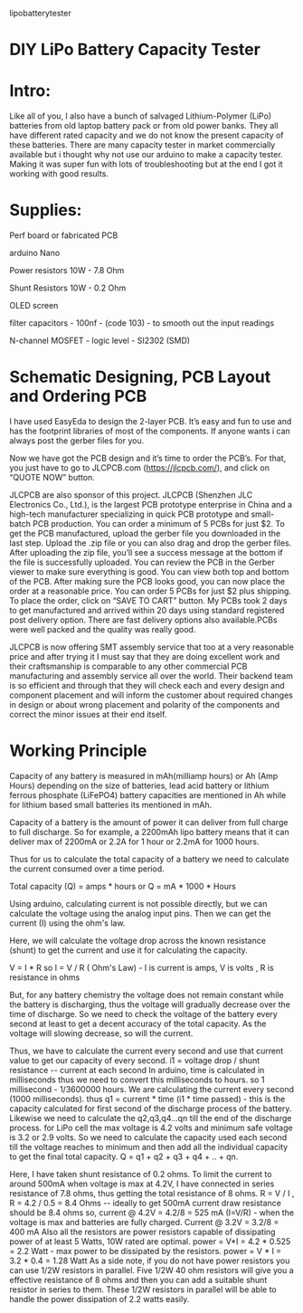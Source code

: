 lipobatterytester
# DIY LiPo Battery Capacity Tester

# Intro:

Like all of you, I also have a bunch of salvaged Lithium-Polymer (LiPo) batteries from old laptop battery pack or from old power banks. They all have different rated capacity and we do not know the present capacity of these batteries. There are many capacity tester in market commercially available but i thought why not use our arduino to make a capacity tester. Making it was super fun with lots of troubleshooting but at the end I got it working with good results.

# Supplies:
Perf board or fabricated PCB

arduino Nano

Power resistors 10W - 7.8 Ohm

Shunt Resistors 10W - 0.2 Ohm

OLED screen

filter capacitors - 100nf - (code 103) - to smooth out the input readings

N-channel MOSFET - logic level - SI2302 (SMD)


# Schematic Designing, PCB Layout and Ordering PCB

I have used EasyEda to design the 2-layer PCB.
It’s easy and fun to use and has the footprint libraries of most of the components. If anyone wants i can always post the gerber files for you.

Now we have got the PCB design and it’s time to order the PCB’s. For that, you just have to go to JLCPCB.com (https://jlcpcb.com/), and click on “QUOTE NOW” button.

JLCPCB are also sponsor of this project. JLCPCB (Shenzhen JLC Electronics Co., Ltd.), is the largest PCB prototype enterprise in China and a high-tech manufacturer specializing in quick PCB prototype and small-batch PCB production. You can order a minimum of 5 PCBs for just $2. To get the PCB manufactured, upload the gerber file you downloaded in the last step. Upload the .zip file or you can also drag and drop the gerber files. After uploading the zip file, you’ll see a success message at the bottom if the file is successfully uploaded. You can review the PCB in the Gerber viewer to make sure everything is good. You can view both top and bottom of the PCB. After making sure the PCB looks good, you can now place the order at a reasonable price. You can order 5 PCBs for just $2 plus shipping. To place the order, click on “SAVE TO CART” button. My PCBs took 2 days to get manufactured and arrived within 20 days using standard registered post delivery option. There are fast delivery options also available.PCBs were well packed and the quality was really good.

JLCPCB is now offering SMT assembly service that too at a very reasonable price and after trying it I must say that they are doing excellent work and their craftsmanship is comparable to any other commercial PCB manufacturing and assembly service all over the world. Their backend team is so efficient and through that they will check each and every design and component placement and will inform the customer about required changes in design or about wrong placement and polarity of the components and correct the minor issues at their end itself.

# Working Principle

Capacity of any battery is measured in mAh(milliamp hours) or Ah (Amp Hours) depending on the size of batteries, lead acid battery or lithium ferrous phosphate (LiFePO4) battery capacities are mentioned in Ah while for lithium based small batteries its mentioned in mAh.

Capacity of a battery is the amount of power it can deliver from full charge to full discharge. So for example, a 2200mAh lipo battery means that it can deliver max of 2200mA or 2.2A for 1 hour or 2.2mA for 1000 hours.

Thus for us to calculate the total capacity of a battery we need to calculate the current consumed over a time period.

Total capacity (Q) = amps * hours or Q = mA * 1000 * Hours

Using arduino, calculating current is not possible directly, but we can calculate the voltage using the analog input pins. Then we can get the current (I) using the ohm's law.

Here, we will calculate the voltage drop across the known resistance (shunt) to get the current and use it for calculating the capacity.

V = I * R so I = V / R ( Ohm's Law) - I is current is amps, V is volts , R is resistance in ohms

But, for any battery chemistry the voltage does not remain constant while the battery is discharging, thus the voltage will gradually decrease over the time of discharge. So we need to check the voltage of the battery every second at least to get a decent accuracy of the total capacity. As the voltage will slowing decrease, so will the current.

Thus, we have to calculate the current every second and use that current value to get our capacity of every second.
i1 = voltage drop / shunt resistance -- current at each second
In arduino, time is calculated in milliseconds thus we need to convert this milliseconds to hours.
so 1 millisecond - 1/3600000 hours.
We are calculating the current every second (1000 milliseconds).
thus q1 = current * time (i1 * time passed) - this is the capacity calculated for first second of the discharge process of the battery. Likewise we need to calculate the q2,q3,q4...qn till the end of the discharge process.
for LiPo cell the max voltage is 4.2 volts and minimum safe voltage is 3.2 or 2.9 volts. So we need to calculate the capacity used each second till the voltage reaches to minimum and then add all the individual capacity to get the final total capacity.
Q = q1 + q2 + q3 + q4 + .. + qn.

Here, I have taken shunt resistance of 0.2 ohms.
To limit the current to around 500mA when voltage is max at 4.2V, I have connected in series resistance of 7.8 ohms, thus getting the total resistance of 8 ohms.
R = V / I , R = 4.2 / 0.5 = 8.4 Ohms -- ideally to get 500mA current draw resistance should be 8.4 ohms
so, current @ 4.2V = 4.2/8 = 525 mA (I=V/R) - when the voltage is max and batteries are fully charged.
Current @ 3.2V = 3.2/8 = 400 mA
Also all the resistors are power resistors capable of dissipating power of at least 5 Watts, 10W rated are optimal.
power = V*I = 4.2 * 0.525 = 2.2 Watt - max power to be dissipated by the resistors.
power = V * I = 3.2 * 0.4 = 1.28 Watt
As a side note, if you do not have power resistors you can use 1/2W resistors in parallel. Five 1/2W 40 ohm resistors will give you a effective resistance of 8 ohms and then you can add a suitable shunt resistor in series to them. These 1/2W resistors in parallel will be able to handle the power dissipation of 2.2 watts easily.
